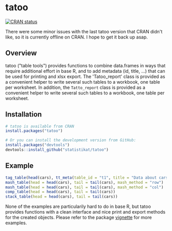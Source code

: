 # tatoo

[![CRAN status](http://www.r-pkg.org/badges/version/tatoo)](https://cran.r-project.org/package=tatoo)

There were some minor issues with the last tatoo version that CRAN didn't like, so it is currently offline on CRAN. I hope to get it back up asap.

## Overview

tatoo ("table tools") provides functions to combine data.frames in ways that 
require additional effort in base R, and to add metadata (id, title, ...) 
that can be used for printing and xlsx export. The 'Tatoo_report' class is 
provided as a convenient helper to write several such tables to a workbook, 
one table per worksheet. In addition, the `Tatto_report`
class is provided as a convenient helper to write several such tables to a 
workbook, one table per worksheet.
  
  
## Installation

``` r
# tatoo is available from CRAN
install.packages("tatoo")

# Or you can install the development version from GitHub:
install.packages("devtools")
devtools::install_github("statistikat/tatoo")
```

  
## Example

```R
tag_table(head(cars), tt_meta(table_id = "t1", title = "Data about cars"))
mash_table(head = head(cars), tail = tail(cars), mash_method = "row")
mash_table(head = head(cars), tail = tail(cars), mash_method = "col")
comp_table(head = head(cars), tail = tail(cars))
stack_table(head = head(cars), tail = tail(cars))
```

None of the examples are particularily hard to do in base R, but tatoo provides
functions with a clean interface and nice print and export methods for the 
created objects. Please refer to the package 
[vignette](http://rpubs.com/hoelk/261807) for more examples.
